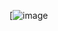 [![image](file:///C:/Users/mourad/Downloads/68747470733a2f2f6769746875622d726561646d652d73746174732e76657263656c2e6170702f6170693f757365726e616d653d4e656b726f732d447363267468656d653d6461726b26686964655f626f726465723d66616c736526696e636c7564655f616c6c5f636f6.svg)
